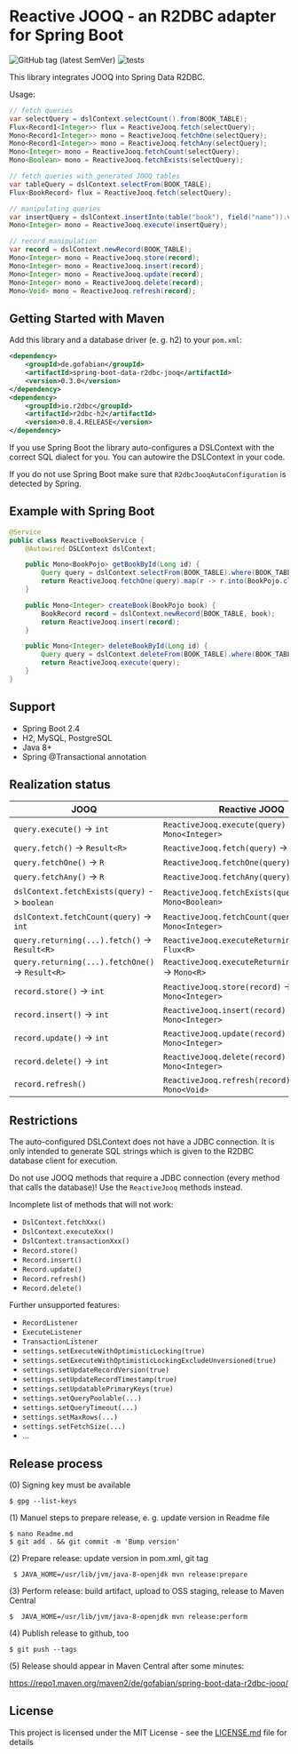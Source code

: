 
# Reactive JOOQ - an R2DBC adapter for Spring Boot

![GitHub tag (latest SemVer)](https://img.shields.io/github/tag/gofabian/spring-boot-data-r2dbc-jooq)
![tests](https://github.com/gofabian/spring-boot-data-r2dbc-jooq/workflows/tests/badge.svg)

This library integrates JOOQ into Spring Data R2DBC.

Usage:

```java
// fetch queries
var selectQuery = dslContext.selectCount().from(BOOK_TABLE);
Flux<Record1<Integer>> flux = ReactiveJooq.fetch(selectQuery);
Mono<Record1<Integer>> mono = ReactiveJooq.fetchOne(selectQuery);
Mono<Record1<Integer>> mono = ReactiveJooq.fetchAny(selectQuery);
Mono<Integer> mono = ReactiveJooq.fetchCount(selectQuery);
Mono<Boolean> mono = ReactiveJooq.fetchExists(selectQuery);

// fetch queries with generated JOOQ tables
var tableQuery = dslContext.selectFrom(BOOK_TABLE);
Flux<BookRecord> flux = ReactiveJooq.fetch(selectQuery);

// manipulating queries
var insertQuery = dslContext.insertInto(table("book"), field("name")).values("book");
Mono<Integer> mono = ReactiveJooq.execute(insertQuery);

// record manipulation
var record = dslContext.newRecord(BOOK_TABLE);
Mono<Integer> mono = ReactiveJooq.store(record);
Mono<Integer> mono = ReactiveJooq.insert(record);
Mono<Integer> mono = ReactiveJooq.update(record);
Mono<Integer> mono = ReactiveJooq.delete(record);
Mono<Void> mono = ReactiveJooq.refresh(record);
```


## Getting Started with Maven

Add this library and a database driver (e. g. h2) to your `pom.xml`:

```xml
<dependency>
    <groupId>de.gofabian</groupId>
    <artifactId>spring-boot-data-r2dbc-jooq</artifactId>
    <version>0.3.0</version>
</dependency>
<dependency>
    <groupId>io.r2dbc</groupId>
    <artifactId>r2dbc-h2</artifactId>
    <version>0.8.4.RELEASE</version>
</dependency>
```

If you use Spring Boot the library auto-configures a DSLContext with the correct SQL dialect for you. You can autowire
the DSLContext in your code. 

If you do not use Spring Boot make sure that `R2dbcJooqAutoConfiguration` is detected by Spring.


## Example with Spring Boot

```java
@Service
public class ReactiveBookService {
    @Autowired DSLContext dslContext;

    public Mono<BookPojo> getBookById(Long id) {
        Query query = dslContext.selectFrom(BOOK_TABLE).where(BOOK_TABLE.ID.eq(id));
        return ReactiveJooq.fetchOne(query).map(r -> r.into(BookPojo.class));
    }

    public Mono<Integer> createBook(BookPojo book) {
        BookRecord record = dslContext.newRecord(BOOK_TABLE, book);
        return ReactiveJooq.insert(record);
    }

    public Mono<Integer> deleteBookById(Long id) {
        Query query = dslContext.deleteFrom(BOOK_TABLE).where(BOOK_TABLE.ID.eq(id));
        return ReactiveJooq.execute(query);
    }
}
```


## Support

- Spring Boot 2.4
- H2, MySQL, PostgreSQL
- Java 8+
- Spring @Transactional annotation


## Realization status

| JOOQ | Reactive JOOQ |
| --- | --- |
| `query.execute()` -> `int` | `ReactiveJooq.execute(query)` -> `Mono<Integer>` |
| `query.fetch()` -> `Result<R>` | `ReactiveJooq.fetch(query)` -> `Flux<R>` |
| `query.fetchOne()` -> `R` | `ReactiveJooq.fetchOne(query)` -> `Mono<R>` |
| `query.fetchAny()` -> `R` | `ReactiveJooq.fetchAny(query)` -> `Mono<R>` |
| `dslContext.fetchExists(query)` -> `boolean` | `ReactiveJooq.fetchExists(query)` -> `Mono<Boolean>` |
| `dslContext.fetchCount(query)` -> `int` | `ReactiveJooq.fetchCount(query)` -> `Mono<Integer>` |
| `query.returning(...).fetch()` -> `Result<R>` | `ReactiveJooq.executeReturning(query)` -> `Flux<R>` |
| `query.returning(...).fetchOne()` -> `Result<R>` | `ReactiveJooq.executeReturningOne(query)` -> `Mono<R>` |
| `record.store()` -> `int` | `ReactiveJooq.store(record)` -> `Mono<Integer>` |
| `record.insert()` -> `int` | `ReactiveJooq.insert(record)` -> `Mono<Integer>` |
| `record.update()` -> `int` | `ReactiveJooq.update(record)` -> `Mono<Integer>` |
| `record.delete()` -> `int` | `ReactiveJooq.delete(record)` -> `Mono<Integer>` |
| `record.refresh()` | `ReactiveJooq.refresh(record)` -> `Mono<Void>` |


## Restrictions

The auto-configured DSLContext does not have a JDBC connection. It is only intended to generate SQL strings which is 
given to the R2DBC database client for execution.

Do not use JOOQ methods that require a JDBC connection (every method that calls the database)! Use the `ReactiveJooq` 
methods instead.

Incomplete list of methods that will not work:

- `DslContext.fetchXxx()`
- `DslContext.executeXxx()`
- `DslContext.transactionXxx()`
- `Record.store()`
- `Record.insert()`
- `Record.update()`
- `Record.refresh()`
- `Record.delete()`

Further unsupported features:

- `RecordListener`
- `ExecuteListener`
- `TransactionListener`
- `settings.setExecuteWithOptimisticLocking(true)`
- `settings.setExecuteWithOptimisticLockingExcludeUnversioned(true)`
- `settings.setUpdateRecordVersion(true)`
- `settings.setUpdateRecordTimestamp(true)`
- `settings.setUpdatablePrimaryKeys(true)`
- `settings.setQueryPoolable(...)`
- `settings.setQueryTimeout(...)`
- `settings.setMaxRows(...)`
- `settings.setFetchSize(...)`
- ...


## Release process

(0) Signing key must be available

    $ gpg --list-keys

(1) Manuel steps to prepare release, e. g. update version in Readme file

    $ nano Readme.md
    $ git add . && git commit -m 'Bump version'

(2) Prepare release: update version in pom.xml, git tag

     $ JAVA_HOME=/usr/lib/jvm/java-8-openjdk mvn release:prepare

(3) Perform release: build artifact, upload to OSS staging, release to Maven Central

    $  JAVA_HOME=/usr/lib/jvm/java-8-openjdk mvn release:perform

(4) Publish release to github, too

    $ git push --tags

(5) Release should appear in Maven Central after some minutes:

https://repo1.maven.org/maven2/de/gofabian/spring-boot-data-r2dbc-jooq/


## License

This project is licensed under the MIT License - see the [LICENSE.md](LICENSE.md) file for details

